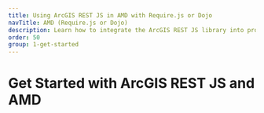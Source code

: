 ```yaml
---
title: Using ArcGIS REST JS in AMD with Require.js or Dojo
navTitle: AMD (Require.js or Dojo)
description: Learn how to integrate the ArcGIS REST JS library into project using AMD with Require.js or Dojo.
order: 50
group: 1-get-started
---
```


# Get Started with ArcGIS REST JS and AMD
